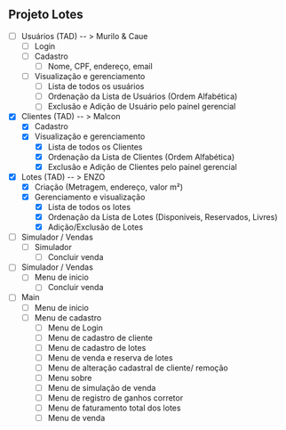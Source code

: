 
## Projeto Lotes
- [ ] Usuários (TAD) -- > Murilo & Caue
	- [ ] Login
	- [ ] Cadastro
        - [ ] Nome, CPF, endereço, email
	- [ ] Visualização e gerenciamento
        - [ ] Lista de todos os usuários
        - [ ] Ordenação da Lista de Usuários (Ordem Alfabética)
        - [ ] Exclusão e Adição de Usuário pelo painel gerencial
    
- [x] Clientes (TAD) -- > Malcon
	- [x] Cadastro
	- [x] Visualização e gerenciamento
        - [x] Lista de todos os Clientes
        - [x] Ordenação da Lista de Clientes (Ordem Alfabética)
        - [x] Exclusão e Adição de Clientes pelo painel gerencial
    
- [x] Lotes (TAD) -- > ENZO
	- [X] Criação (Metragem, endereço, valor m²)
	- [X] Gerenciamento e visualização
        - [x] Lista de todos os lotes
        - [x] Ordenação da Lista de Lotes (Disponiveis, Reservados, Livres)
        - [x] Adição/Exclusão de Lotes
- [ ] Simulador / Vendas
	- [ ] Simulador
        - [ ] Concluir venda
      
- [ ] Simulador / Vendas
	- [ ] Menu de inicio
        - [ ] Concluir venda
- [ ] Main
	- [ ] Menu de inicio
 	- [ ] Menu de cadastro
        - [ ] Menu de Login
        - [ ] Menu de cadastro de cliente
        - [ ] Menu de cadastro de lotes
        - [ ] Menu de venda e reserva de lotes
        - [ ] Menu de alteração cadastral de cliente/ remoção
        - [ ] Menu sobre
        - [ ] Menu de simulação de venda
        - [ ] Menu de registro de ganhos corretor
        - [ ] Menu de faturamento total dos lotes
        - [ ] Menu de venda
